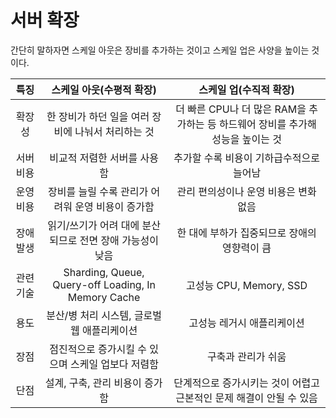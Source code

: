 # 서버 확장

간단히 말하자면 스케일 아웃은 장비를 추가하는 것이고 스케일 업은 사양을 높이는 것이다.

| 특징 | 스케일 아웃\(수평적 확장\) | 스케일 업\(수직적 확장\) |
| :---: | :---: | :---: |
| 확장성 | 한 장비가 하던 일을 여러 장비에 나눠서 처리하는 것 | 더 빠른 CPU나 더 많은 RAM을 추가하는 등 하드웨어 장비를 추가해 성능을 높이는 것 |
| 서버 비용 | 비교적 저렴한 서버를 사용함 | 추가할 수록 비용이 기하급수적으로 늘어남 |
| 운영 비용 | 장비를 늘릴 수록 관리가 어려워 운영 비용이 증가함 | 관리 편의성이나 운영 비용은 변화 없음 |
| 장애 발생 | 읽기/쓰기가 어려 대에 분산되므로 전면 장애 가능성이 낮음 | 한 대에 부하가 집중되므로 장애의 영향력이 큼 |
| 관련 기술 | Sharding, Queue, Query-off Loading, In Memory Cache | 고성능 CPU, Memory, SSD |
| 용도 | 분산/병 처리 시스템, 글로벌 웹 애플리케이션 | 고성능 레거시 애플리케이션 |
| 장점 | 점진적으로 증가시킬 수 있으며 스케일 업보다 저렴함 | 구축과 관리가 쉬움 |
| 단점 | 설계, 구축, 관리 비용이 증가함 | 단계적으로 증가시키는 것이 어렵고 근본적인 문제 해결이 안될 수 있음 |

